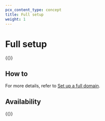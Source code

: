 ```yaml
---
pcx_content_type: concept
title: Full setup
weight: 1
---
```


# Full setup

{{<render file="_full-setup-definition.md">}}

## How to

For more details, refer to [Set up a full domain](/dns/zone-setups/full-setup/setup/).

## Availability

{{<feature-table id="dns.full_setup">}}
